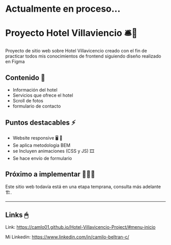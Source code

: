 # Actualmente en proceso...

# Proyecto Hotel Villaviencio 🛎🛌

Proyecto de sitio web sobre Hotel Villavicencio creado con el fin de practicar todos mis conocimientos de frontend siguiendo diseño realizado en Figma


## Contenido 📖

- Información del hotel
- Servicios que ofrece el hotel
- Scroll de fotos
- formulario de contacto


## Puntos destacables ⚡

- Website responsive 🖥 📱
- Se aplica metodologia BEM
- se Incluyen animaciones (CSS y JS) 🎞
- Se hace envío de formulario

## Próximo a implementar 🚧🔧🔨

Este sitio web todavía está en una etapa temprana, consulta más adelante 🏗.

---

## Links 🖱

Link: https://camlo01.github.io/Hotel-Villavicencio-Project/#menu-inicio

Mi Linkedin: https://www.linkedin.com/in/camilo-beltran-c/
